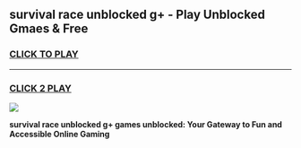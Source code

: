 
## survival race unblocked g+ - Play Unblocked Gmaes & Free
<h3>
<a href="https://news.freeplayer.one?title=survival_race_unblocked_g+&ref=16F">CLICK TO PLAY</a></h3>
<hr>

<h3>
<a href="https://news.freeplayer.one?title=survival_race_unblocked_g+&ref=16F">CLICK 2 PLAY</a>
  
</h3>

<a href="https://news.freeplayer.one?title=survival_race_unblocked_g+&ref=16F/"><img src="https://clearcache.store/games.png"></a>


**survival race unblocked g+ games unblocked: Your Gateway to Fun and Accessible Online Gaming**
